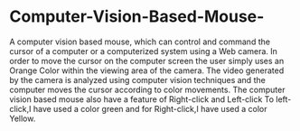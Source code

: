 # Computer-Vision-Based-Mouse-
 A computer vision based mouse, which can control and command the cursor of a computer or a computerized system using a  Web camera. In order to move the cursor on the computer screen the user simply uses an Orange Color within the viewing area of the camera. The video generated by the camera is analyzed using computer vision techniques and the computer moves the cursor according to color movements. The computer vision based mouse also have a feature of Right-click and Left-click To  left-click,I have used a color green and for Right-click,I have used a color Yellow.

